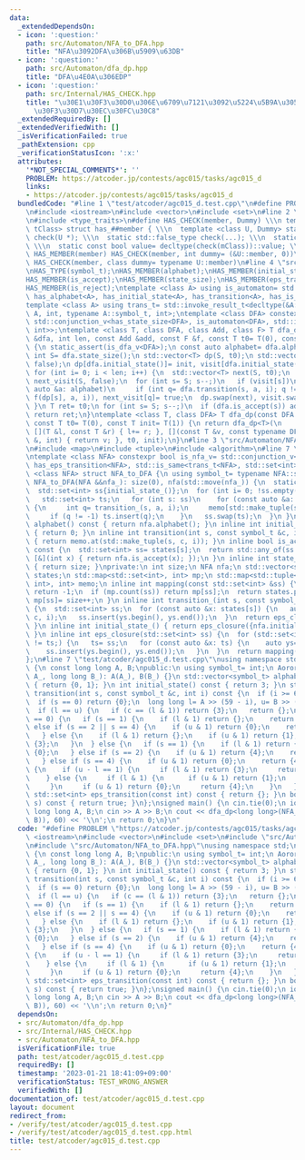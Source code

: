 ```yaml
---
data:
  _extendedDependsOn:
  - icon: ':question:'
    path: src/Automaton/NFA_to_DFA.hpp
    title: "NFA\u3092DFA\u306B\u5909\u63DB"
  - icon: ':question:'
    path: src/Automaton/dfa_dp.hpp
    title: "DFA\u4E0A\u306EDP"
  - icon: ':question:'
    path: src/Internal/HAS_CHECK.hpp
    title: "\u30E1\u30F3\u30D0\u306E\u6709\u7121\u3092\u5224\u5B9A\u3059\u308B\u30C6\
      \u30F3\u30D7\u30EC\u30FC\u30C8"
  _extendedRequiredBy: []
  _extendedVerifiedWith: []
  _isVerificationFailed: true
  _pathExtension: cpp
  _verificationStatusIcon: ':x:'
  attributes:
    '*NOT_SPECIAL_COMMENTS*': ''
    PROBLEM: https://atcoder.jp/contests/agc015/tasks/agc015_d
    links:
    - https://atcoder.jp/contests/agc015/tasks/agc015_d
  bundledCode: "#line 1 \"test/atcoder/agc015_d.test.cpp\"\n#define PROBLEM \"https://atcoder.jp/contests/agc015/tasks/agc015_d\"\
    \n#include <iostream>\n#include <vector>\n#include <set>\n#line 2 \"src/Internal/HAS_CHECK.hpp\"\
    \n#include <type_traits>\n#define HAS_CHECK(member, Dummy) \\\n template <class\
    \ tClass> struct has_##member { \\\n  template <class U, Dummy> static std::true_type\
    \ check(U *); \\\n  static std::false_type check(...); \\\n  static tClass *mClass;\
    \ \\\n  static const bool value= decltype(check(mClass))::value; \\\n };\n#define\
    \ HAS_MEMBER(member) HAS_CHECK(member, int dummy= (&U::member, 0))\n#define HAS_TYPE(member)\
    \ HAS_CHECK(member, class dummy= typename U::member)\n#line 4 \"src/Automaton/dfa_dp.hpp\"\
    \nHAS_TYPE(symbol_t);\nHAS_MEMBER(alphabet);\nHAS_MEMBER(initial_state);\nHAS_MEMBER(transition);\n\
    HAS_MEMBER(is_accept);\nHAS_MEMBER(state_size);\nHAS_MEMBER(eps_transition);\n\
    HAS_MEMBER(is_reject);\ntemplate <class A> using is_automaton= std::conjunction<has_symbol_t<A>,\
    \ has_alphabet<A>, has_initial_state<A>, has_transition<A>, has_is_accept<A>>;\n\
    template <class A> using trans_t= std::invoke_result_t<decltype(&A::transition),\
    \ A, int, typename A::symbol_t, int>;\ntemplate <class DFA> constexpr bool is_dfa_v=\
    \ std::conjunction_v<has_state_size<DFA>, is_automaton<DFA>, std::is_same<trans_t<DFA>,\
    \ int>>;\ntemplate <class T, class DFA, class Add, class F> T dfa_dp(const DFA\
    \ &dfa, int len, const Add &add, const F &f, const T t0= T(0), const T init= T(1))\
    \ {\n static_assert(is_dfa_v<DFA>);\n const auto alphabet= dfa.alphabet();\n const\
    \ int S= dfa.state_size();\n std::vector<T> dp(S, t0);\n std::vector<char> visit(S,\
    \ false);\n dp[dfa.initial_state()]= init, visit[dfa.initial_state()]= true;\n\
    \ for (int i= 0; i < len; i++) {\n  std::vector<T> next(S, t0);\n  std::vector<char>\
    \ next_visit(S, false);\n  for (int s= S; s--;)\n   if (visit[s])\n    for (const\
    \ auto &a: alphabet)\n     if (int q= dfa.transition(s, a, i); q != -1) add(next[q],\
    \ f(dp[s], a, i)), next_visit[q]= true;\n  dp.swap(next), visit.swap(next_visit);\n\
    \ }\n T ret= t0;\n for (int s= S; s--;)\n  if (dfa.is_accept(s)) add(ret, dp[s]);\n\
    \ return ret;\n}\ntemplate <class T, class DFA> T dfa_dp(const DFA &dfa, int len,\
    \ const T t0= T(0), const T init= T(1)) {\n return dfa_dp<T>(\n     dfa, len,\
    \ [](T &l, const T &r) { l+= r; }, [](const T &v, const typename DFA::symbol_t\
    \ &, int) { return v; }, t0, init);\n}\n#line 3 \"src/Automaton/NFA_to_DFA.hpp\"\
    \n#include <map>\n#include <tuple>\n#include <algorithm>\n#line 7 \"src/Automaton/NFA_to_DFA.hpp\"\
    \ntemplate <class NFA> constexpr bool is_nfa_v= std::conjunction_v<is_automaton<NFA>,\
    \ has_eps_transition<NFA>, std::is_same<trans_t<NFA>, std::set<int>>>;\ntemplate\
    \ <class NFA> struct NFA_to_DFA {\n using symbol_t= typename NFA::symbol_t;\n\
    \ NFA_to_DFA(NFA &&nfa_): size(0), nfa(std::move(nfa_)) {\n  static_assert(is_nfa_v<NFA>);\n\
    \  std::set<int> ss{initial_state_()};\n  for (int i= 0; !ss.empty(); i++) {\n\
    \   std::set<int> ts;\n   for (int s: ss)\n    for (const auto &a: alphabet())\
    \ {\n     int q= transition_(s, a, i);\n     memo[std::make_tuple(s, a, i)]= q;\n\
    \     if (q != -1) ts.insert(q);\n    }\n   ss.swap(ts);\n  }\n }\n std::vector<symbol_t>\
    \ alphabet() const { return nfa.alphabet(); }\n inline int initial_state() const\
    \ { return 0; }\n inline int transition(int s, const symbol_t &c, int i) const\
    \ { return memo.at(std::make_tuple(s, c, i)); }\n inline bool is_accept(int s)\
    \ const {\n  std::set<int> ss= states[s];\n  return std::any_of(ss.begin(), ss.end(),\
    \ [&](int x) { return nfa.is_accept(x); });\n }\n inline int state_size() const\
    \ { return size; }\nprivate:\n int size;\n NFA nfa;\n std::vector<std::set<int>>\
    \ states;\n std::map<std::set<int>, int> mp;\n std::map<std::tuple<int, symbol_t,\
    \ int>, int> memo;\n inline int mapping(const std::set<int> &ss) {\n  if (ss.empty())\
    \ return -1;\n  if (mp.count(ss)) return mp[ss];\n  return states.push_back(ss),\
    \ mp[ss]= size++;\n }\n inline int transition_(int s, const symbol_t &c, int i)\
    \ {\n  std::set<int> ss;\n  for (const auto &x: states[s]) {\n   auto ys= nfa.transition(x,\
    \ c, i);\n   ss.insert(ys.begin(), ys.end());\n  }\n  return eps_closure(ss);\n\
    \ }\n inline int initial_state_() { return eps_closure({nfa.initial_state()});\
    \ }\n inline int eps_closure(std::set<int> ss) {\n  for (std::set<int> ts; ss\
    \ != ts;) {\n   ts= ss;\n   for (const auto &x: ts) {\n    auto ys= nfa.eps_transition(x);\n\
    \    ss.insert(ys.begin(), ys.end());\n   }\n  }\n  return mapping(ss);\n }\n\
    };\n#line 7 \"test/atcoder/agc015_d.test.cpp\"\nusing namespace std;\nclass AororB\
    \ {\n const long long A, B;\npublic:\n using symbol_t= int;\n AororB(long long\
    \ A_, long long B_): A(A_), B(B_) {}\n std::vector<symbol_t> alphabet() const\
    \ { return {0, 1}; }\n int initial_state() const { return 3; }\n std::set<int>\
    \ transition(int s, const symbol_t &c, int i) const {\n  if (i >= 60) return {};\n\
    \  if (s == 0) return {0};\n  long long l= A >> (59 - i), u= B >> (59 - i);\n\
    \  if (l == u) {\n   if (c == (l & 1)) return {3};\n   return {};\n  }\n  if (c\
    \ == 0) {\n   if (s == 1) {\n    if (l & 1) return {};\n    return {1};\n   }\
    \ else if (s == 2 || s == 4) {\n    if (u & 1) return {0};\n    return {s};\n\
    \   } else {\n    if (l & 1) return {};\n    if (u & 1) return {1};\n    return\
    \ {3};\n   }\n  } else {\n   if (s == 1) {\n    if (l & 1) return {1};\n    return\
    \ {0};\n   } else if (s == 2) {\n    if (u & 1) return {4};\n    return {};\n\
    \   } else if (s == 4) {\n    if (u & 1) return {0};\n    return {4};\n   } else\
    \ {\n    if (u - l == 1) {\n     if (l & 1) return {3};\n     return {3, 2};\n\
    \    } else {\n     if (l & 1) {\n      if (u & 1) return {1};\n      return {3};\n\
    \     }\n     if (u & 1) return {0};\n     return {4};\n    }\n   }\n  }\n }\n\
    \ std::set<int> eps_transition(const int) const { return {}; }\n bool is_accept(int\
    \ s) const { return true; }\n};\nsigned main() {\n cin.tie(0);\n ios::sync_with_stdio(false);\n\
    \ long long A, B;\n cin >> A >> B;\n cout << dfa_dp<long long>(NFA_to_DFA(AororB(A,\
    \ B)), 60) << '\\n';\n return 0;\n}\n"
  code: "#define PROBLEM \"https://atcoder.jp/contests/agc015/tasks/agc015_d\"\n#include\
    \ <iostream>\n#include <vector>\n#include <set>\n#include \"src/Automaton/dfa_dp.hpp\"\
    \n#include \"src/Automaton/NFA_to_DFA.hpp\"\nusing namespace std;\nclass AororB\
    \ {\n const long long A, B;\npublic:\n using symbol_t= int;\n AororB(long long\
    \ A_, long long B_): A(A_), B(B_) {}\n std::vector<symbol_t> alphabet() const\
    \ { return {0, 1}; }\n int initial_state() const { return 3; }\n std::set<int>\
    \ transition(int s, const symbol_t &c, int i) const {\n  if (i >= 60) return {};\n\
    \  if (s == 0) return {0};\n  long long l= A >> (59 - i), u= B >> (59 - i);\n\
    \  if (l == u) {\n   if (c == (l & 1)) return {3};\n   return {};\n  }\n  if (c\
    \ == 0) {\n   if (s == 1) {\n    if (l & 1) return {};\n    return {1};\n   }\
    \ else if (s == 2 || s == 4) {\n    if (u & 1) return {0};\n    return {s};\n\
    \   } else {\n    if (l & 1) return {};\n    if (u & 1) return {1};\n    return\
    \ {3};\n   }\n  } else {\n   if (s == 1) {\n    if (l & 1) return {1};\n    return\
    \ {0};\n   } else if (s == 2) {\n    if (u & 1) return {4};\n    return {};\n\
    \   } else if (s == 4) {\n    if (u & 1) return {0};\n    return {4};\n   } else\
    \ {\n    if (u - l == 1) {\n     if (l & 1) return {3};\n     return {3, 2};\n\
    \    } else {\n     if (l & 1) {\n      if (u & 1) return {1};\n      return {3};\n\
    \     }\n     if (u & 1) return {0};\n     return {4};\n    }\n   }\n  }\n }\n\
    \ std::set<int> eps_transition(const int) const { return {}; }\n bool is_accept(int\
    \ s) const { return true; }\n};\nsigned main() {\n cin.tie(0);\n ios::sync_with_stdio(false);\n\
    \ long long A, B;\n cin >> A >> B;\n cout << dfa_dp<long long>(NFA_to_DFA(AororB(A,\
    \ B)), 60) << '\\n';\n return 0;\n}"
  dependsOn:
  - src/Automaton/dfa_dp.hpp
  - src/Internal/HAS_CHECK.hpp
  - src/Automaton/NFA_to_DFA.hpp
  isVerificationFile: true
  path: test/atcoder/agc015_d.test.cpp
  requiredBy: []
  timestamp: '2023-01-21 18:41:09+09:00'
  verificationStatus: TEST_WRONG_ANSWER
  verifiedWith: []
documentation_of: test/atcoder/agc015_d.test.cpp
layout: document
redirect_from:
- /verify/test/atcoder/agc015_d.test.cpp
- /verify/test/atcoder/agc015_d.test.cpp.html
title: test/atcoder/agc015_d.test.cpp
---
```

